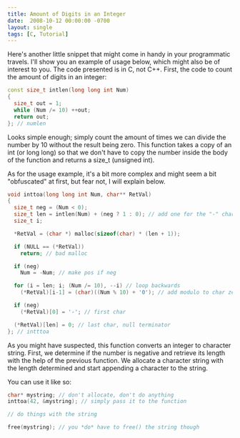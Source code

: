 ```yaml
---
title: Amount of Digits in an Integer
date:  2008-10-12 00:00:00 -0700
layout: single
tags: [C, Tutorial]
---
```


Here's another little snippet that might come in handy in your programmatic travels. I'll show you an example of usage below, which might also be of interest to you. The code presented is in C, not C++. First, the code to count the amount of digits in an integer:

<!--more-->

```c++
const size_t intlen(long long int Num)
{
  size_t out = 1;
  while (Num /= 10) ++out;
  return out;
}; // numlen
```

Looks simple enough; simply count the amount of times we can divide the number by 10 without the result being zero. This function takes a copy of an int (or long long) so that we don't have to copy the number inside the body of the function and returns a size_t (unsigned int).

As for the usage example, it's a bit more complex and might seem a bit "obfuscated" at first, but fear not, I will explain below.

```c++
void inttoa(long long int Num, char** RetVal)
{
  size_t neg = (Num < 0);
  size_t len = intlen(Num) + (neg ? 1 : 0); // add one for the "-" character
  size_t i;

  *RetVal = (char *) malloc(sizeof(char) * (len + 1));

  if (NULL == (*RetVal))
    return; // bad malloc

  if (neg)
    Num = -Num; // make pos if neg

  for (i = len; i; (Num /= 10), --i) // loop backwards
    (*RetVal)[i-1] = (char)((Num % 10) + '0'); // add modulo to char zero

  if (neg)
    (*RetVal)[0] = '-'; // first char

  (*RetVal)[len] = 0; // last char, null terminator
}; // intttoa
```

As you might have suspected, this function converts an integer to character string. First, we determine if the number is negative and retrieve its length with the help of the previous function. We allocate a character string with the length determined and start appending a character to the string.

You can use it like so:

```c++
char* mystring; // don't allocate, don't do anything
inttoa(42, &mystring); // simply pass it to the function

// do things with the string

free(mystring); // you *do* have to free() the string though
```
